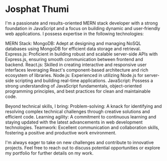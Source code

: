 <h1>Josphat Thumi</h1>
I'm a passionate and results-oriented MERN stack developer with a strong foundation in JavaScript and a focus on building dynamic and user-friendly web applications. I possess expertise in the following technologies:

MERN Stack:
MongoDB: Adept at designing and managing NoSQL databases using MongoDB for efficient data storage and retrieval.
Express.js: Proficient in building robust and scalable server-side APIs with Express.js, ensuring smooth communication between frontend and backend.
React.js: Skilled in creating interactive and responsive user interfaces leveraging React's component-based architecture and rich ecosystem of libraries.
Node.js: Experienced in utilizing Node.js for server-side scripting and building real-time applications.
JavaScript: Possess a strong understanding of JavaScript fundamentals, object-oriented programming principles, and best practices for clean and maintainable code.

Beyond technical skills, I bring:
Problem-solving: A knack for identifying and resolving complex technical challenges through creative solutions and efficient code.
Learning agility: A commitment to continuous learning and staying updated with the latest advancements in web development technologies.
Teamwork: Excellent communication and collaboration skills, fostering a positive and productive work environment.

I'm always eager to take on new challenges and contribute to innovative projects. Feel free to reach out to discuss potential opportunities or explore my portfolio for further details on my work.
